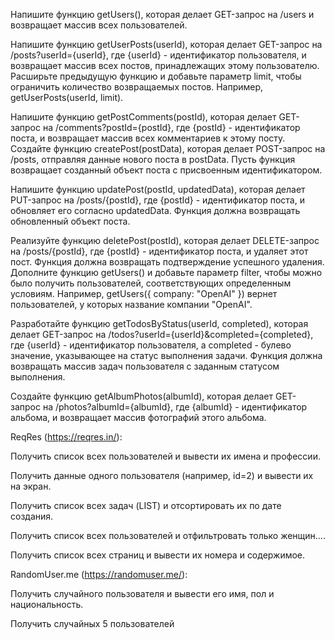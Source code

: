 Напишите функцию getUsers(), которая делает GET-запрос на /users и возвращает
массив всех пользователей.

Напишите функцию getUserPosts(userId), которая делает GET-запрос на
/posts?userId={userId}, где {userId} - идентификатор пользователя, и возвращает
массив всех постов, принадлежащих этому пользователю. Расширьте предыдущую
функцию и добавьте параметр limit, чтобы ограничить количество возвращаемых
постов. Например, getUserPosts(userId, limit).

Напишите функцию getPostComments(postId), которая делает GET-запрос на
/comments?postId={postId}, где {postId} - идентификатор поста, и возвращает
массив всех комментариев к этому посту. Создайте функцию createPost(postData),
которая делает POST-запрос на /posts, отправляя данные нового поста в postData.
Пусть функция возвращает созданный объект поста с присвоенным идентификатором.

Напишите функцию updatePost(postId, updatedData), которая делает PUT-запрос на
/posts/{postId}, где {postId} - идентификатор поста, и обновляет его согласно
updatedData. Функция должна возвращать обновленный объект поста.

Реализуйте функцию deletePost(postId), которая делает DELETE-запрос на
/posts/{postId}, где {postId} - идентификатор поста, и удаляет этот пост.
Функция должна возвращать подтверждение успешного удаления. Дополните функцию
getUsers() и добавьте параметр filter, чтобы можно было получить пользователей,
соответствующих определенным условиям. Например, getUsers({ company: "OpenAI" })
вернет пользователей, у которых название компании "OpenAI".

Разработайте функцию getTodosByStatus(userId, completed), которая делает
GET-запрос на /todos?userId={userId}&completed={completed}, где {userId} -
идентификатор пользователя, а completed - булево значение, указывающее на статус
выполнения задачи. Функция должна возвращать массив задач пользователя с
заданным статусом выполнения.

Создайте функцию getAlbumPhotos(albumId), которая делает GET-запрос на
/photos?albumId={albumId}, где {albumId} - идентификатор альбома, и возвращает
массив фотографий этого альбома.

ReqRes (https://reqres.in/):

Получить список всех пользователей и вывести их имена и профессии.

Получить данные одного пользователя (например, id=2) и вывести их на экран.

Получить список всех задач (LIST) и отсортировать их по дате создания.

Получить список всех пользователей и отфильтровать только женщин....

Получить список всех страниц и вывести их номера и содержимое.

RandomUser.me (https://randomuser.me/):

Получить случайного пользователя и вывести его имя, пол и национальность.

Получить случайных 5 пользователей

